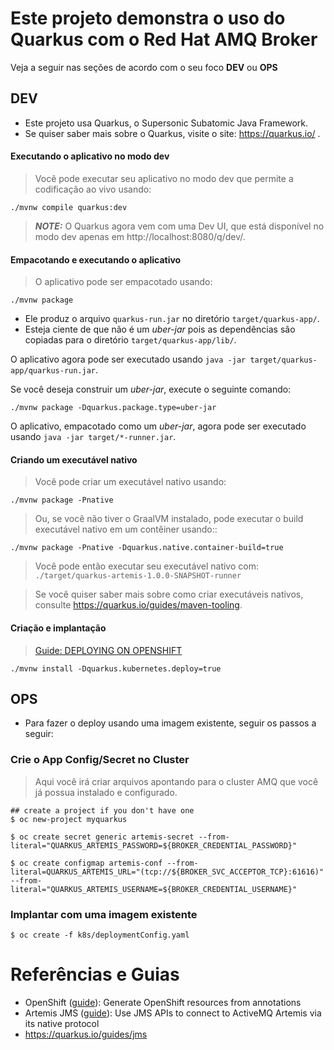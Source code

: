 # Este projeto demonstra o uso do Quarkus com o Red Hat AMQ Broker

  Veja a seguir nas seções de acordo com o seu foco **DEV** ou **OPS**

## DEV

* Este projeto usa Quarkus, o Supersonic Subatomic Java Framework.
* Se quiser saber mais sobre o Quarkus, visite o site: https://quarkus.io/ .

#### Executando o aplicativo no modo dev
> Você pode executar seu aplicativo no modo dev que permite a codificação ao vivo usando:
```shell script
./mvnw compile quarkus:dev
```
> **_NOTE:_**  O Quarkus agora vem com uma Dev UI, que está disponível no modo dev apenas em http://localhost:8080/q/dev/.

#### Empacotando e executando o aplicativo

> O aplicativo pode ser empacotado usando:
```shell script
./mvnw package
```
* Ele produz o arquivo `quarkus-run.jar` no diretório `target/quarkus-app/`.
* Esteja ciente de que não é um _uber-jar_ pois as dependências são copiadas para o diretório `target/quarkus-app/lib/`.

O aplicativo agora pode ser executado usando `java -jar target/quarkus-app/quarkus-run.jar`.

Se você deseja construir um _uber-jar_, execute o seguinte comando:
```shell script
./mvnw package -Dquarkus.package.type=uber-jar
```

O aplicativo, empacotado como um _uber-jar_, agora pode ser executado usando `java -jar target/*-runner.jar`.

#### Criando um executável nativo

> Você pode criar um executável nativo usando: 
```shell script
./mvnw package -Pnative
```

> Ou, se você não tiver o GraalVM instalado, pode executar o build executável nativo em um contêiner usando:: 
```shell script
./mvnw package -Pnative -Dquarkus.native.container-build=true
```

> Você pode então executar seu executável nativo com: `./target/quarkus-artemis-1.0.0-SNAPSHOT-runner`

> Se você quiser saber mais sobre como criar executáveis nativos, consulte https://quarkus.io/guides/maven-tooling.

#### Criação e implantação

> [Guide: DEPLOYING ON OPENSHIFT](https://quarkus.io/guides/deploying-to-openshift)

```shell script
./mvnw install -Dquarkus.kubernetes.deploy=true
```

## OPS

* Para fazer o deploy usando uma imagem existente, seguir os passos a seguir:

### Crie o App Config/Secret no Cluster

> Aqui você irá criar arquivos apontando para o cluster AMQ que você já possua instalado e configurado.

```shell script
## create a project if you don't have one
$ oc new-project myquarkus

$ oc create secret generic artemis-secret --from-literal="QUARKUS_ARTEMIS_PASSWORD=${BROKER_CREDENTIAL_PASSWORD}"

$ oc create configmap artemis-conf --from-literal=QUARKUS_ARTEMIS_URL="(tcp://${BROKER_SVC_ACCEPTOR_TCP}:61616)" --from-literal="QUARKUS_ARTEMIS_USERNAME=${BROKER_CREDENTIAL_USERNAME}"
```

### Implantar com uma imagem existente
```shell script
$ oc create -f k8s/deploymentConfig.yaml
```

# Referências e Guias

- OpenShift ([guide](https://quarkus.io/guides/deploying-to-openshift)): Generate OpenShift resources from annotations
- Artemis JMS ([guide](https://quarkiverse.github.io/quarkiverse-docs/quarkus-artemis/dev/index.html)): Use JMS APIs to connect to ActiveMQ Artemis via its native protocol
- https://quarkus.io/guides/jms 